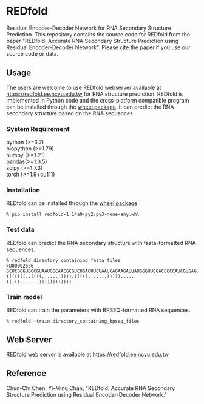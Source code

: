 # REDfold
Residual Encoder-Decoder Network for RNA Secondary Structure Prediction. This repository contains the source code for REDfold from the paper "REDfold: Accurate RNA Secondary Structure Prediction using Residual Encoder-Decoder Network". Please cite the paper if you use our source code or data.

## Usage
The users are welcome to use REDfold webserver available at https://redfold.ee.ncyu.edu.tw for RNA structure prediction.
REDfold is implemented in Python code and the cross-platform compatible program can be installed through the [wheel package](https://redfold.ee.ncyu.edu.tw).
It can predict the RNA secondary structure based on the RNA sequences.

### System Requirement
 python (>=3.7)  
 biopython (>=1.79)  
 numpy (>=1.21)  
 pandas(>=1.3.5)  
 scipy (>=1.7.3)  
 torch (>=1.9+cu111) 

### Installation
REDfold can be installed through the [wheel package](https://redfold.ee.ncyu.edu.tw).
```
% pip install redfold-1.14a0-py2.py3-none-any.whl
```

### Test data
REDfold can predict the RNA secondary structure with fasta-formatted RNA sequences.
```
% redfold directory_containing_fasta_files
>D00002586
GCUCGCGUGGCGUAAUGGCAACGCGUCUGACUUCUAAUCAGAAGAUUAUGGGUUCGACCCCCAUCGUGAGUG
(((((((..((((.......)))).(((((.......))))).....(((((.......)))))))))))).
```


### Train model
REDfold can train the parameters with BPSEQ-formatted RNA sequences.
```
% redfold -train directory_containing_bpseq_files
```

## Web Server
REDfold web server is available at https://redfold.ee.ncyu.edu.tw

## Reference
Chun-Chi Chen, Yi-Ming Chan, "REDfold: Accurate RNA Secondary Structure Prediction using Residual Encoder-Decoder Network."


